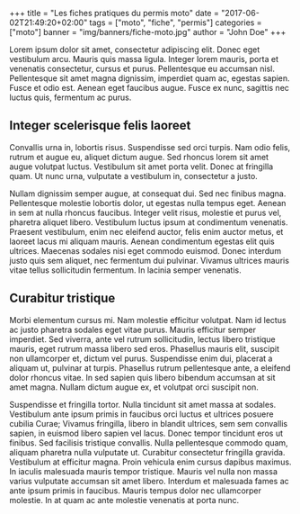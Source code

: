+++
title = "Les fiches pratiques du permis moto"
date = "2017-06-02T21:49:20+02:00"
tags = ["moto", "fiche", "permis"]
categories = ["moto"]
banner = "img/banners/fiche-moto.jpg"
author = "John Doe"
+++

Lorem ipsum dolor sit amet, consectetur adipiscing elit. Donec eget vestibulum arcu. Mauris quis massa ligula. Integer lorem mauris, porta et venenatis consectetur, cursus et purus. 
Pellentesque eu accumsan nisl. Pellentesque sit amet magna dignissim, imperdiet quam ac, egestas sapien. Fusce et odio est. Aenean eget faucibus augue. Fusce ex nunc, sagittis nec luctus quis, fermentum ac purus. 


## Integer scelerisque felis laoreet 

Convallis urna in, lobortis risus. Suspendisse sed orci turpis. Nam odio felis, rutrum et augue eu, aliquet dictum augue. Sed rhoncus lorem sit amet augue volutpat luctus. Vestibulum sit amet porta velit. Donec at fringilla quam. Ut nunc urna, vulputate a vestibulum in, consectetur a justo.

Nullam dignissim semper augue, at consequat dui. Sed nec finibus magna. Pellentesque molestie lobortis dolor, ut egestas nulla tempus eget. Aenean in sem at nulla rhoncus faucibus. Integer velit risus, molestie et purus vel, pharetra aliquet libero. Vestibulum luctus ipsum at condimentum venenatis. Praesent vestibulum, enim nec eleifend auctor, felis enim auctor metus, et laoreet lacus mi aliquam mauris. Aenean condimentum egestas elit quis ultrices. Maecenas sodales nisi eget commodo euismod. Donec interdum justo quis sem aliquet, nec fermentum dui pulvinar. Vivamus ultrices mauris vitae tellus sollicitudin fermentum. In lacinia semper venenatis.

## Curabitur tristique 

Morbi elementum cursus mi. Nam molestie efficitur volutpat. Nam id lectus ac justo pharetra sodales eget vitae purus. Mauris efficitur semper imperdiet. Sed viverra, ante vel rutrum sollicitudin, lectus libero tristique mauris, eget rutrum massa libero sed eros. Phasellus mauris elit, suscipit non ullamcorper et, dictum vel purus. Suspendisse enim dui, placerat a aliquam ut, pulvinar at turpis. Phasellus rutrum pellentesque ante, a eleifend dolor rhoncus vitae. In sed sapien quis libero bibendum accumsan at sit amet magna. Nullam dictum augue ex, et volutpat orci suscipit non.

Suspendisse et fringilla tortor. Nulla tincidunt sit amet massa at sodales. Vestibulum ante ipsum primis in faucibus orci luctus et ultrices posuere cubilia Curae; Vivamus fringilla, libero in blandit ultrices, sem sem convallis sapien, in euismod libero sapien vel lacus. Donec tempor tincidunt eros ut finibus. Sed facilisis tristique convallis. Nulla pellentesque commodo quam, aliquam pharetra nulla vulputate ut. Curabitur consectetur fringilla gravida. Vestibulum at efficitur magna. Proin vehicula enim cursus dapibus maximus. In iaculis malesuada mauris tempor tristique. Mauris vel nulla non massa varius vulputate accumsan sit amet libero. Interdum et malesuada fames ac ante ipsum primis in faucibus. Mauris tempus dolor nec ullamcorper molestie. In at quam ac ante molestie venenatis at porta nunc.
